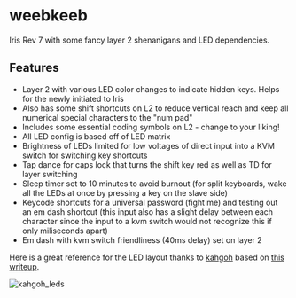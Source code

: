 # weebkeeb
Iris Rev 7 with some fancy layer 2 shenanigans and LED dependencies.

## Features
- Layer 2 with various LED color changes to indicate hidden keys. Helps for the newly initiated to Iris
- Also has some shift shortcuts on L2 to reduce vertical reach and keep all numerical special characters to the "num pad"
- Includes some essential coding symbols on L2 - change to your liking!
- All LED config is based off of LED matrix
- Brightness of LEDs limited for low voltages of direct input into a KVM switch for switching key shortcuts
- Tap dance for caps lock that turns the shift key red as well as TD for layer switching
- Sleep timer set to 10 minutes to avoid burnout (for split keyboards, wake all the LEDs at once by pressing a key on the slave side)
- Keycode shortcuts for a universal password (fight me) and testing out an em dash shortcut (this input also has a slight delay between each character since the input to a kvm switch would not recognize this if only miliseconds apart)
- Em dash with kvm switch friendliness (40ms delay) set on layer 2

Here is a great reference for the LED layout thanks to [kahgoh](https://github.com/kahgoh) based on [this writeup](https://kahdev.hashnode.dev/finding-the-led-indexes-on-the-iris).

![kahgoh_leds](https://cdn.hashnode.com/res/hashnode/image/upload/v1664287501742/hSBclLM6v.png?auto=compress,format&format=webp)
